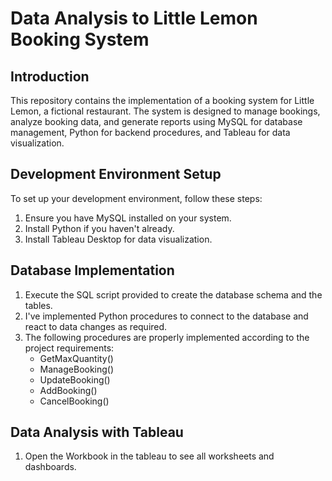 # Data Analysis to Little Lemon Booking System

## Introduction
This repository contains the implementation of a booking system for Little Lemon, a fictional restaurant. The system is designed to manage bookings, analyze booking data, and generate reports using MySQL for database management, Python for backend procedures, and Tableau for data visualization.

## Development Environment Setup
To set up your development environment, follow these steps:
1. Ensure you have MySQL installed on your system.
2. Install Python if you haven't already.
3. Install Tableau Desktop for data visualization.

## Database Implementation
1. Execute the SQL script provided to create the database schema and the tables.
2. I've implemented Python procedures to connect to the database and react to data changes as required.
3. The following procedures are properly implemented according to the project requirements:
   - GetMaxQuantity()
   - ManageBooking()
   - UpdateBooking()
   - AddBooking()
   - CancelBooking()

## Data Analysis with Tableau
1. Open the Workbook in the tableau to see all worksheets and dashboards.
